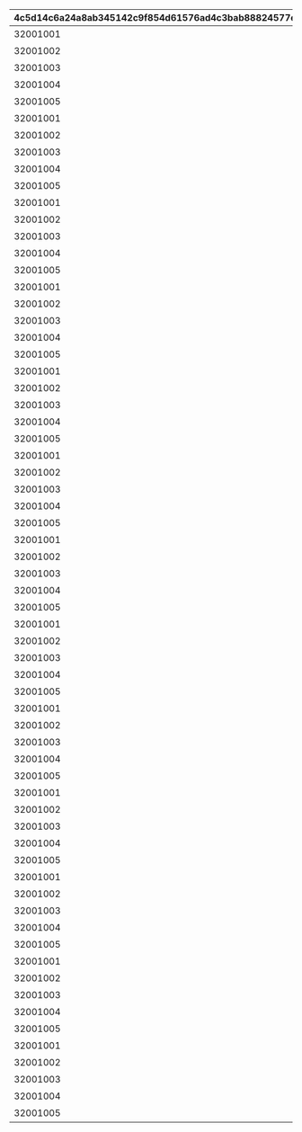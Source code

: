 |4c5d14c6a24a8ab345142c9f854d61576ad4c3bab88824577e246051bb3f88cb|c858fb42257d8ae36d0b43e907033ca910d47648798dcf2b1ec6e03acc8b9327|4f2ae5753e6e66816717bd4072a4f6b59dc09eb2d6386ced450af0b69952cd70|c90a4134ac32ced9e1ffdffa1e8134532a621ddbf3b974894de50452d65f6f64|4193265ff27a8ac325c2ec6e26693d9076680163e2a620ed1897f12b2c64e2e8|750bc47b67d02bb74d8a727f27865dcc4b6b606fc23dbea495a9964755c0105b|a97545f3d2227a347b179c754b29cf7f06e99c563903ea908884568d089bc69f|d1f803dad5837622cec2c473b3befb344d1cb84de49919e7d9da44c22657443b|c9bc2f3e0a74541b3dd9bdb0dbd280e59390e9a49a4e1f816f40d0cc20711d0c|29bdff9c2f5cff470b352f473f899489964f7d6fc96d852c89fbc6ac879d529f|bda0758fa59995c053a2744ae9008c1be28efa309c23276429f241d20d611efd|9e295915fc50db1adcd67ce2aba079a9b400f2e7810760160da6b0d830b3f144|4795ee7344784733537a1b9b257379740b075e83139641bbf77d0415e3375045|d9c93587a8fed50dd2647a4c124136a2b79f99c99c5432e95bdfa9fbb9ac3c9f|406c609808e70140c8aab2f897c2168ac515faa5c39a17ffeaa9fe2c1d162ee8|
| --- | --- | --- | --- | --- | --- | --- | --- | --- | --- | --- | --- | --- | --- | --- |
|32001001|2030/04/01 14:59:59|スペシャルダンジョンを1回登頂しよう|1004110|0|1|0|603|1st Round Clear！|1|3200101|2015/04/01 15:00:00|80001|0|32001|
|32001002|2030/04/01 14:59:59|スペシャルダンジョンを2回登頂しよう|1004110|0|2|0|603|2nd Round Clear！|1|3200102|2015/04/01 15:00:00|80001|0|32001|
|32001003|2030/04/01 14:59:59|スペシャルダンジョンを3回登頂しよう|1004110|0|3|0|603|3rd Round Clear！|1|3200103|2015/04/01 15:00:00|80001|0|32001|
|32001004|2030/04/01 14:59:59|スペシャルダンジョンを4回登頂しよう|1004110|0|4|0|603|4th Round Clear！|1|3200104|2015/04/01 15:00:00|80001|0|32001|
|32001005|2030/04/01 14:59:59|スペシャルダンジョンを5回登頂しよう|1004110|0|5|0|603|CONQUEST！|1|3200105|2015/04/01 15:00:00|80001|0|32001|
|32001001|2030/04/01 14:59:59|スペシャルダンジョンを1回登頂しよう|1004110|0|1|0|603|1st Round Clear！|1|3200201|2015/04/01 15:00:00|80001|0|32002|
|32001002|2030/04/01 14:59:59|スペシャルダンジョンを2回登頂しよう|1004110|0|2|0|603|2nd Round Clear！|1|3200202|2015/04/01 15:00:00|80001|0|32002|
|32001003|2030/04/01 14:59:59|スペシャルダンジョンを3回登頂しよう|1004110|0|3|0|603|3rd Round Clear！|1|3200203|2015/04/01 15:00:00|80001|0|32002|
|32001004|2030/04/01 14:59:59|スペシャルダンジョンを4回登頂しよう|1004110|0|4|0|603|4th Round Clear！|1|3200204|2015/04/01 15:00:00|80001|0|32002|
|32001005|2030/04/01 14:59:59|スペシャルダンジョンを5回登頂しよう|1004110|0|5|0|603|CONQUEST！|1|3200205|2015/04/01 15:00:00|80001|0|32002|
|32001001|2030/04/01 14:59:59|スペシャルダンジョンを1回登頂しよう|1004110|0|1|0|603|1st Round Clear！|1|3200301|2015/04/01 15:00:00|80001|0|32003|
|32001002|2030/04/01 14:59:59|スペシャルダンジョンを2回登頂しよう|1004110|0|2|0|603|2nd Round Clear！|1|3200302|2015/04/01 15:00:00|80001|0|32003|
|32001003|2030/04/01 14:59:59|スペシャルダンジョンを3回登頂しよう|1004110|0|3|0|603|3rd Round Clear！|1|3200303|2015/04/01 15:00:00|80001|0|32003|
|32001004|2030/04/01 14:59:59|スペシャルダンジョンを4回登頂しよう|1004110|0|4|0|603|4th Round Clear！|1|3200304|2015/04/01 15:00:00|80001|0|32003|
|32001005|2030/04/01 14:59:59|スペシャルダンジョンを5回登頂しよう|1004110|0|5|0|603|CONQUEST！|1|3200305|2015/04/01 15:00:00|80001|0|32003|
|32001001|2030/04/01 14:59:59|スペシャルダンジョンを1回登頂しよう|1004110|0|1|0|603|1st Round Clear！|1|3200401|2015/04/01 15:00:00|80001|0|32004|
|32001002|2030/04/01 14:59:59|スペシャルダンジョンを2回登頂しよう|1004110|0|2|0|603|2nd Round Clear！|1|3200402|2015/04/01 15:00:00|80001|0|32004|
|32001003|2030/04/01 14:59:59|スペシャルダンジョンを3回登頂しよう|1004110|0|3|0|603|3rd Round Clear！|1|3200403|2015/04/01 15:00:00|80001|0|32004|
|32001004|2030/04/01 14:59:59|スペシャルダンジョンを4回登頂しよう|1004110|0|4|0|603|4th Round Clear！|1|3200404|2015/04/01 15:00:00|80001|0|32004|
|32001005|2030/04/01 14:59:59|スペシャルダンジョンを5回登頂しよう|1004110|0|5|0|603|CONQUEST！|1|3200405|2015/04/01 15:00:00|80001|0|32004|
|32001001|2030/04/01 14:59:59|スペシャルダンジョンを1回登頂しよう|1004110|0|1|0|603|1st Round Clear！|1|3200501|2015/04/01 15:00:00|80001|0|32005|
|32001002|2030/04/01 14:59:59|スペシャルダンジョンを2回登頂しよう|1004110|0|2|0|603|2nd Round Clear！|1|3200502|2015/04/01 15:00:00|80001|0|32005|
|32001003|2030/04/01 14:59:59|スペシャルダンジョンを3回登頂しよう|1004110|0|3|0|603|3rd Round Clear！|1|3200503|2015/04/01 15:00:00|80001|0|32005|
|32001004|2030/04/01 14:59:59|スペシャルダンジョンを4回登頂しよう|1004110|0|4|0|603|4th Round Clear！|1|3200504|2015/04/01 15:00:00|80001|0|32005|
|32001005|2030/04/01 14:59:59|スペシャルダンジョンを5回登頂しよう|1004110|0|5|0|603|CONQUEST！|1|3200505|2015/04/01 15:00:00|80001|0|32005|
|32001001|2030/04/01 14:59:59|スペシャルダンジョンを1回登頂しよう|1004110|0|1|0|603|1st Round Clear！|1|3200601|2015/04/01 15:00:00|80001|0|32006|
|32001002|2030/04/01 14:59:59|スペシャルダンジョンを2回登頂しよう|1004110|0|2|0|603|2nd Round Clear！|1|3200602|2015/04/01 15:00:00|80001|0|32006|
|32001003|2030/04/01 14:59:59|スペシャルダンジョンを3回登頂しよう|1004110|0|3|0|603|3rd Round Clear！|1|3200603|2015/04/01 15:00:00|80001|0|32006|
|32001004|2030/04/01 14:59:59|スペシャルダンジョンを4回登頂しよう|1004110|0|4|0|603|4th Round Clear！|1|3200604|2015/04/01 15:00:00|80001|0|32006|
|32001005|2030/04/01 14:59:59|スペシャルダンジョンを5回登頂しよう|1004110|0|5|0|603|CONQUEST！|1|3200605|2015/04/01 15:00:00|80001|0|32006|
|32001001|2030/04/01 14:59:59|スペシャルダンジョンを1回登頂しよう|1004110|0|1|0|603|1st Round Clear！|1|3200701|2015/04/01 15:00:00|80001|0|32007|
|32001002|2030/04/01 14:59:59|スペシャルダンジョンを2回登頂しよう|1004110|0|2|0|603|2nd Round Clear！|1|3200702|2015/04/01 15:00:00|80001|0|32007|
|32001003|2030/04/01 14:59:59|スペシャルダンジョンを3回登頂しよう|1004110|0|3|0|603|3rd Round Clear！|1|3200703|2015/04/01 15:00:00|80001|0|32007|
|32001004|2030/04/01 14:59:59|スペシャルダンジョンを4回登頂しよう|1004110|0|4|0|603|4th Round Clear！|1|3200704|2015/04/01 15:00:00|80001|0|32007|
|32001005|2030/04/01 14:59:59|スペシャルダンジョンを5回登頂しよう|1004110|0|5|0|603|CONQUEST！|1|3200705|2015/04/01 15:00:00|80001|0|32007|
|32001001|2030/04/01 14:59:59|スペシャルダンジョンを1回登頂しよう|1004110|0|1|0|603|1st Round Clear！|1|3200801|2015/04/01 15:00:00|80001|0|32008|
|32001002|2030/04/01 14:59:59|スペシャルダンジョンを2回登頂しよう|1004110|0|2|0|603|2nd Round Clear！|1|3200802|2015/04/01 15:00:00|80001|0|32008|
|32001003|2030/04/01 14:59:59|スペシャルダンジョンを3回登頂しよう|1004110|0|3|0|603|3rd Round Clear！|1|3200803|2015/04/01 15:00:00|80001|0|32008|
|32001004|2030/04/01 14:59:59|スペシャルダンジョンを4回登頂しよう|1004110|0|4|0|603|4th Round Clear！|1|3200804|2015/04/01 15:00:00|80001|0|32008|
|32001005|2030/04/01 14:59:59|スペシャルダンジョンを5回登頂しよう|1004110|0|5|0|603|CONQUEST！|1|3200805|2015/04/01 15:00:00|80001|0|32008|
|32001001|2030/04/01 14:59:59|スペシャルダンジョンを1回登頂しよう|1004110|0|1|0|603|1st Round Clear！|1|3200901|2015/04/01 15:00:00|80001|0|32009|
|32001002|2030/04/01 14:59:59|スペシャルダンジョンを2回登頂しよう|1004110|0|2|0|603|2nd Round Clear！|1|3200902|2015/04/01 15:00:00|80001|0|32009|
|32001003|2030/04/01 14:59:59|スペシャルダンジョンを3回登頂しよう|1004110|0|3|0|603|3rd Round Clear！|1|3200903|2015/04/01 15:00:00|80001|0|32009|
|32001004|2030/04/01 14:59:59|スペシャルダンジョンを4回登頂しよう|1004110|0|4|0|603|4th Round Clear！|1|3200904|2015/04/01 15:00:00|80001|0|32009|
|32001005|2030/04/01 14:59:59|スペシャルダンジョンを5回登頂しよう|1004110|0|5|0|603|CONQUEST！|1|3200905|2015/04/01 15:00:00|80001|0|32009|
|32001001|2030/04/01 14:59:59|スペシャルダンジョンを1回登頂しよう|1004110|0|1|0|603|1st Round Clear！|1|3201001|2015/04/01 15:00:00|80001|0|32010|
|32001002|2030/04/01 14:59:59|スペシャルダンジョンを2回登頂しよう|1004110|0|2|0|603|2nd Round Clear！|1|3201002|2015/04/01 15:00:00|80001|0|32010|
|32001003|2030/04/01 14:59:59|スペシャルダンジョンを3回登頂しよう|1004110|0|3|0|603|3rd Round Clear！|1|3201003|2015/04/01 15:00:00|80001|0|32010|
|32001004|2030/04/01 14:59:59|スペシャルダンジョンを4回登頂しよう|1004110|0|4|0|603|4th Round Clear！|1|3201004|2015/04/01 15:00:00|80001|0|32010|
|32001005|2030/04/01 14:59:59|スペシャルダンジョンを5回登頂しよう|1004110|0|5|0|603|CONQUEST！|1|3201005|2015/04/01 15:00:00|80001|0|32010|
|32001001|2030/04/01 14:59:59|スペシャルダンジョンを1回登頂しよう|1004110|0|1|0|603|1st Round Clear！|1|3201101|2015/04/01 15:00:00|80001|0|32011|
|32001002|2030/04/01 14:59:59|スペシャルダンジョンを2回登頂しよう|1004110|0|2|0|603|2nd Round Clear！|1|3201102|2015/04/01 15:00:00|80001|0|32011|
|32001003|2030/04/01 14:59:59|スペシャルダンジョンを3回登頂しよう|1004110|0|3|0|603|3rd Round Clear！|1|3201103|2015/04/01 15:00:00|80001|0|32011|
|32001004|2030/04/01 14:59:59|スペシャルダンジョンを4回登頂しよう|1004110|0|4|0|603|4th Round Clear！|1|3201104|2015/04/01 15:00:00|80001|0|32011|
|32001005|2030/04/01 14:59:59|スペシャルダンジョンを5回登頂しよう|1004110|0|5|0|603|CONQUEST！|1|3201105|2015/04/01 15:00:00|80001|0|32011|
|32001001|2030/04/01 14:59:59|スペシャルダンジョンを1回登頂しよう|1004110|0|1|0|603|1st Round Clear！|1|3201201|2015/04/01 15:00:00|80001|0|32012|
|32001002|2030/04/01 14:59:59|スペシャルダンジョンを2回登頂しよう|1004110|0|2|0|603|2nd Round Clear！|1|3201202|2015/04/01 15:00:00|80001|0|32012|
|32001003|2030/04/01 14:59:59|スペシャルダンジョンを3回登頂しよう|1004110|0|3|0|603|3rd Round Clear！|1|3201203|2015/04/01 15:00:00|80001|0|32012|
|32001004|2030/04/01 14:59:59|スペシャルダンジョンを4回登頂しよう|1004110|0|4|0|603|4th Round Clear！|1|3201204|2015/04/01 15:00:00|80001|0|32012|
|32001005|2030/04/01 14:59:59|スペシャルダンジョンを5回登頂しよう|1004110|0|5|0|603|CONQUEST！|1|3201205|2015/04/01 15:00:00|80001|0|32012|
|32001001|2030/04/01 14:59:59|スペシャルダンジョンを1回登頂しよう|1004110|0|1|0|603|1st Round Clear！|1|3201301|2015/04/01 15:00:00|80001|0|32013|
|32001002|2030/04/01 14:59:59|スペシャルダンジョンを2回登頂しよう|1004110|0|2|0|603|2nd Round Clear！|1|3201302|2015/04/01 15:00:00|80001|0|32013|
|32001003|2030/04/01 14:59:59|スペシャルダンジョンを3回登頂しよう|1004110|0|3|0|603|3rd Round Clear！|1|3201303|2015/04/01 15:00:00|80001|0|32013|
|32001004|2030/04/01 14:59:59|スペシャルダンジョンを4回登頂しよう|1004110|0|4|0|603|4th Round Clear！|1|3201304|2015/04/01 15:00:00|80001|0|32013|
|32001005|2030/04/01 14:59:59|スペシャルダンジョンを5回登頂しよう|1004110|0|5|0|603|CONQUEST！|1|3201305|2015/04/01 15:00:00|80001|0|32013|